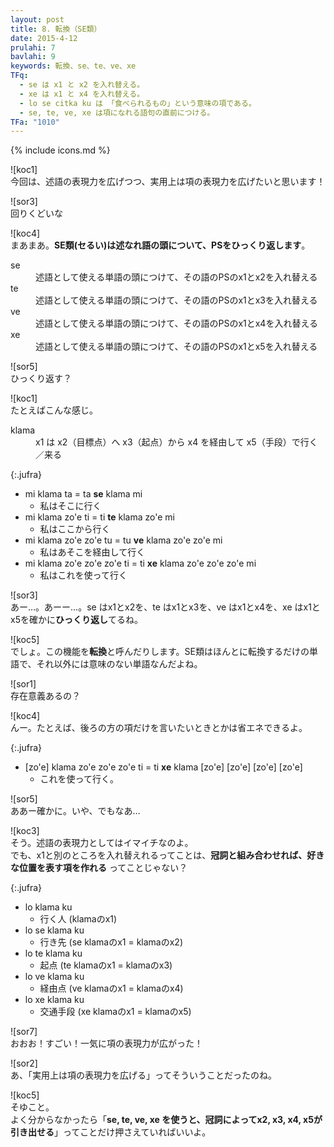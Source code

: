 ```yaml
---
layout: post
title: 8. 転換（SE類）
date: 2015-4-12
prulahi: 7
bavlahi: 9
keywords: 転換、se、te、ve、xe
TFq:
  - se は x1 と x2 を入れ替える。
  - xe は x1 と x4 を入れ替える。
  - lo se citka ku は 「食べられるもの」という意味の項である。
  - se, te, ve, xe は項になれる語句の直前につける。
TFa: "1010"
---
```

{% include icons.md %}

![koc1]  
今回は、述語の表現力を広げつつ、実用上は項の表現力を広げたいと思います！

![sor3]  
回りくどいな

![koc4]  
まあまあ。**SE類(セるい)は述なれ語の頭について、PSをひっくり返します**。

<dl class="drani">
<dt>se</dt>
<dd >述語として使える単語の頭につけて、その語のPSのx1とx2を入れ替える</dd>
<dt>te</dt>
<dd >述語として使える単語の頭につけて、その語のPSのx1とx3を入れ替える</dd>
<dt>ve</dt>
<dd >述語として使える単語の頭につけて、その語のPSのx1とx4を入れ替える</dd>
<dt>xe</dt>
<dd >述語として使える単語の頭につけて、その語のPSのx1とx5を入れ替える</dd>
</dl>

![sor5]  
ひっくり返す？

![koc1]  
たとえばこんな感じ。

<dl class="valsi">
<dt>klama</dt>
<dd >x1 は x2（目標点）へ x3（起点）から x4 を経由して x5（手段）で行く／来る</dd>
</dl>

{:.jufra}
- mi klama ta = ta **se** klama mi  
  - 私はそこに行く
- mi klama zo'e ti = ti **te** klama zo'e mi  
  - 私はここから行く
- mi klama zo'e zo'e tu = tu **ve** klama zo'e zo'e mi  
  - 私はあそこを経由して行く
- mi klama zo'e zo'e zo'e ti = ti **xe** klama zo'e zo'e zo'e mi  
  - 私はこれを使って行く

![sor3]  
あー…。あーー…。se はx1とx2を、te はx1とx3を、ve はx1とx4を、xe はx1とx5を確かに**ひっくり返し**てるね。

![koc5]  
でしょ。この機能を**転換**と呼んだりします。SE類はほんとに転換するだけの単語で、それ以外には意味のない単語なんだよね。

![sor1]  
存在意義あるの？

![koc4]  
んー。たとえば、後ろの方の項だけを言いたいときとかは省エネできるよ。

{:.jufra}
- [zo'e] klama zo'e zo'e zo'e ti = ti **xe** klama [zo'e] [zo'e] [zo'e] [zo'e]  
  - これを使って行く。


![sor5]  
ああー確かに。いや、でもなあ…

![koc3]  
そう。述語の表現力としてはイマイチなのよ。  
でも、x1と別のところを入れ替えれるってことは、**冠詞と組み合わせれば、好きな位置を表す項を作れる** ってことじゃない？

{:.jufra}
- lo klama ku  
  - 行く人 (klamaのx1)
- lo se klama ku  
  - 行き先 (se klamaのx1 = klamaのx2)
- lo te klama ku  
  - 起点 (te klamaのx1 = klamaのx3)
- lo ve klama ku  
  - 経由点 (ve klamaのx1 = klamaのx4)
- lo xe klama ku  
  - 交通手段 (xe klamaのx1 = klamaのx5)

![sor7]  
おおお！すごい！一気に項の表現力が広がった！

![sor2]  
あ、「実用上は項の表現力を広げる」ってそういうことだったのね。

![koc5]  
そゆこと。  
よく分からなかったら「**se, te, ve, xe を使うと、冠詞によってx2, x3, x4, x5が引き出せる**」ってことだけ押さえていればいいよ。
